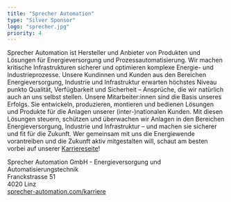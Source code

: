 ```yaml
---
title: "Sprecher Automation"
type: "Silver Sponsor"
logo: "sprecher.jpg"
priority: 4
---
```


Sprecher Automation ist Hersteller und Anbieter von Produkten und Lösungen für Energieversorgung und Prozessautomatisierung. Wir machen kritische Infrastrukturen sicherer und optimieren komplexe Energie- und Industrieprozesse. Unsere Kundinnen und Kunden aus den Bereichen Energieversorgung, Industrie und Infrastruktur erwarten höchstes Niveau punkto Qualität, Verfügbarkeit und Sicherheit – Ansprüche, die wir natürlich auch an uns selbst stellen. Unsere Mitarbeiter:innen sind die Basis unseres Erfolgs. Sie entwickeln, produzieren, montieren und bedienen Lösungen und Produkte für die Anlagen unserer (inter-)nationalen Kunden. Mit diesen Lösungen steuern, schützen und überwachen wir Anlagen in den Bereichen Energieversorgung, Industrie und Infrastruktur – und machen sie sicherer und fit für die Zukunft. Wer gemeinsam mit uns die Energiewende vorantreiben und die Zukunft aktiv mitgestalten will, schaut am besten vorbei auf unserer [Karriereseite](https://sprecher-automation.com/karriere)!

Sprecher Automation GmbH - Energieversorgung und Automatisierungstechnik  
Franckstrasse 51  
4020 Linz  
[sprecher-automation.com/karriere](https://sprecher-automation.com/karriere)
